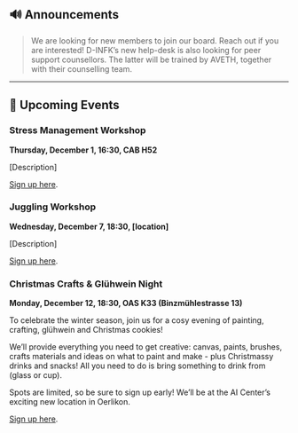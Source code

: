 ## 🔊 Announcements

> We are looking for new members to join our board. Reach out if you are interested!
D-INFK’s new help-desk is also looking for peer support counsellors.
The latter will be trained by AVETH, together with their counselling team.

<hr>

## 📅 Upcoming Events

### Stress Management Workshop

**Thursday, December 1, 16:30, CAB H52**

[Description] 

[Sign up here]().

### Juggling Workshop 

**Wednesday, December 7, 18:30, [location]**

[Description]

[Sign up here]().

### Christmas Crafts & Glühwein Night 

**Monday, December 12, 18:30, OAS K33 (Binzmühlestrasse 13)**

To celebrate the winter season, join us for a cosy evening of painting, crafting, glühwein and Christmas cookies! 

We’ll provide everything you need to get creative: canvas, paints, brushes, crafts materials and ideas on what to paint and make - plus Christmassy drinks and snacks! All you need to do is bring something to drink from (glass or cup).

Spots are limited, so be sure to sign up early! We’ll be at the AI Center’s exciting new location in Oerlikon. 

[Sign up here](https://forms.gle/NrHKgqp2opKCHjXD8).

